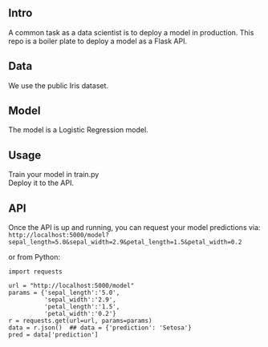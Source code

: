 ## Intro
A common task as a data scientist is to deploy a model in production. This repo is a boiler plate to deploy a model as a Flask API.

## Data
We use the public Iris dataset.

## Model
The model is a Logistic Regression model.

## Usage
Train your model in train.py  
Deploy it to the API.

## API
Once the API is up and running, you can request your model predictions via:
`http://localhost:5000/model?sepal_length=5.0&sepal_width=2.9&petal_length=1.5&petal_width=0.2`

or from Python:

```
import requests  

url = "http://localhost:5000/model"  
params = {'sepal_length':'5.0',  
          'sepal_width':'2.9',  
          'petal_length':'1.5',  
          'petal_width':'0.2'}  
r = requests.get(url=url, params=params)  
data = r.json()  ## data = {'prediction': 'Setosa'}
pred = data['prediction']  
```
